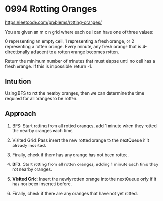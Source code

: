 # 0994 Rotting Oranges
https://leetcode.com/problems/rotting-oranges/

You are given an m x n grid where each cell can have one of three values:

0 representing an empty cell,
1 representing a fresh orange, or
2 representing a rotten orange.
Every minute, any fresh orange that is 4-directionally adjacent to a rotten orange becomes rotten.

Return the minimum number of minutes that must elapse until no cell has a fresh orange. If this is impossible, return -1.

## Intuition
Using BFS to rot the nearby oranges, then we can determine the time required for all oranges to be rotten.

## Approach
1. BFS: Start rotting from all rotted oranges, add 1 minute when they rotted the nearby oranges each time.
2. Visited Grid: Pass insert the new rotted orange to the nextQueue if it already inserted.
3. Finally, check if there has any orange has not been rotted.

1. **BFS**: Start rotting from all rotten oranges, adding 1 minute each time they rot nearby oranges.
2. **Visited Grid**: Insert the newly rotten orange into the nextQueue only if it has not been inserted before.
3. Finally, check if there are any oranges that have not yet rotted.